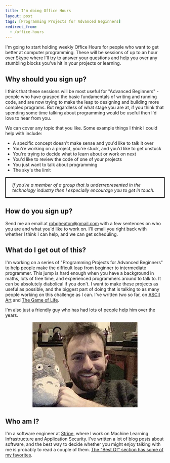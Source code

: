 ```yaml
---
title: I'm doing Office Hours
layout: post
tags: [Programming Projects for Advanced Beginners]
redirect_from:
  - /office-hours
---
```

I'm going to start holding weekly Office Hours for people who want to get better at computer programming. These will be sessions of up to an hour over Skype where I'll try to answer your questions and help you over any stumbling blocks you've hit in your projects or learning.

## Why should you sign up?

I think that these sessions will be most useful for "Advanced Beginners" - people who have grasped the basic fundamentals of writing and running code, and are now trying to make the leap to designing and building more complex programs. But regardless of what stage you are at, if you think that spending some time talking about programming would be useful then I'd love to hear from you.

We can cover any topic that you like. Some example things I think I could help with include:

* A specific concept doesn't make sense and you'd like to talk it over
* You're working on a project, you're stuck, and you'd like to get unstuck
* You're trying to decide what to learn about or work on next
* You'd like to review the code of one of your projects
* You just want to talk about programming
* The sky's the limit

<div style="border: 2px solid black; padding-left: 20px; padding-right: 20px;">
  <p>
    <em>If you're a member of a group that is underrepresented in the technology industry then I especially encourage you to get in touch.</em>
  </p>
</div>

## How do you sign up?

Send me an email at [robqheaton@gmail.com](robqheaton@gmail.com) with a few sentences on who you are and what you'd like to work on. I'll email you right back with whether I think I can help, and we can get scheduling.

## What do I get out of this?

I'm working on a series of "Programming Projects for Advanced Beginners" to help people make the difficult leap from beginner to intermediate programmer. This jump is hard enough when you have a background in maths, lots of free time, and experienced programmers around to talk to. It can be absolutely diabolical if you don't. I want to make these projects as useful as possible, and the biggest part of doing that is talking to as many people working on this challenge as I can. I've written two so far, on [ASCII Art](/2018/06/12/programming-projects-for-advanced-beginners-ascii-art/) and [The Game of Life](/2018/07/20/project-2-game-of-life/).

I'm also just a friendly guy who has had lots of people help him over the years.

<p style="text-align: center">
<img src="/images/office-hours-me.jpg" alt="Robert Heaton" />
</p>

## Who am I?

I'm a software engineer at [Stripe](https://stripe.com), where I work on Machine Learning Infrastructure and Application Security. I've written a lot of blog posts about software, and the best way to decide whether you might enjoy talking with me is probably to read a couple of them. [The "Best Of" section has some of my favorites](/best-of). 
